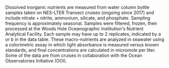 Dissolved inorganic nutrients are measured from water column bottle
samples taken on NES-LTER Transect cruises (ongoing since 2017) and
include nitrate + nitrite, ammonium, silicate, and phosphate. Sampling
frequency is approximately seasonal. Samples were filtered, frozen, then
processed at the Woods Hole Oceanographic Institution's Nutrient
Analytical Facility. Each sample may have up to 2 replicates, indicated
by a or b in the data table. These macro-nutrients are analyzed in
seawater using a colorimetric assay in which light absorbance is
measured versus known standards, and final concentrations are calculated
in micromole per liter. Some of the data are from cruises in collaboration with the Ocean Observatories Initiative (OOI).
